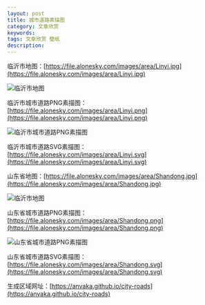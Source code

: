 ```yaml
---
layout: post
title: 城市道路素描图
category: 文章欣赏
keywords: 
tags: 文章欣赏 壁纸
description: 
---
```


临沂市地图：[https://file.alonesky.com/images/area/Linyi.jpg](https://file.alonesky.com/images/area/Linyi.jpg)

![临沂市地图](https://file.alonesky.com/images/area/Linyi.jpg)

临沂市城市道路PNG素描图：[https://file.alonesky.com/images/area/Linyi.png](https://file.alonesky.com/images/area/Linyi.png)

![临沂市城市道路PNG素描图](https://file.alonesky.com/images/area/Linyi.png)

临沂市城市道路SVG素描图：[https://file.alonesky.com/images/area/Linyi.svg](https://file.alonesky.com/images/area/Linyi.svg)

山东省地图：[https://file.alonesky.com/images/area/Shandong.jpg](https://file.alonesky.com/images/area/Shandong.jpg)

![临沂市地图](https://file.alonesky.com/images/area/Linyi.jpg)

山东省城市道路PNG素描图：[https://file.alonesky.com/images/area/Shandong.png](https://file.alonesky.com/images/area/Shandong.png)

![山东省城市道路PNG素描图](https://file.alonesky.com/images/area/Shandong.png)

山东省城市道路SVG素描图：[https://file.alonesky.com/images/area/Shandong.svg](https://file.alonesky.com/images/area/Shandong.svg)

生成区域网址：[https://anvaka.github.io/city-roads](https://anvaka.github.io/city-roads)